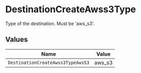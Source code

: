 # DestinationCreateAwss3Type

Type of the destination. Must be 'aws_s3'.


## Values

| Name                              | Value                             |
| --------------------------------- | --------------------------------- |
| `DestinationCreateAwss3TypeAwsS3` | aws_s3                            |